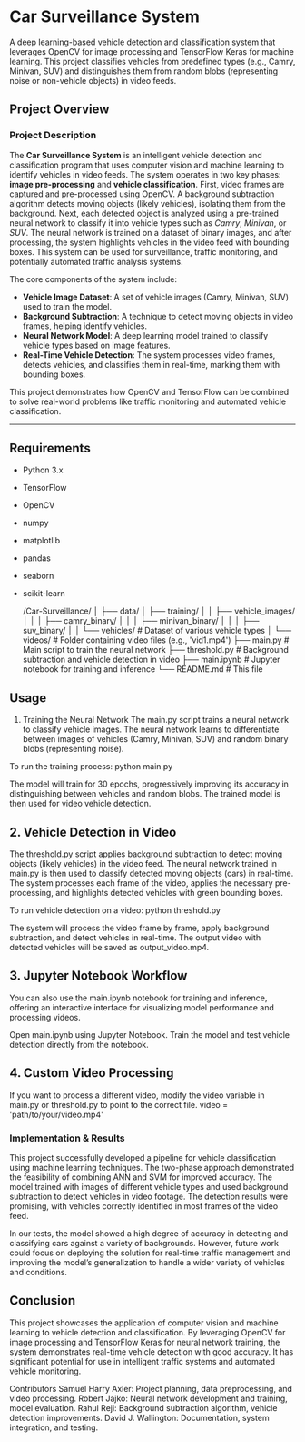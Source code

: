 # Car Surveillance System

A deep learning-based vehicle detection and classification system that leverages OpenCV for image processing and TensorFlow Keras for machine learning. This project classifies vehicles from predefined types (e.g., Camry, Minivan, SUV) and distinguishes them from random blobs (representing noise or non-vehicle objects) in video feeds.

## Project Overview

### Project Description

The **Car Surveillance System** is an intelligent vehicle detection and classification program that uses computer vision and machine learning to identify vehicles in video feeds. The system operates in two key phases: **image pre-processing** and **vehicle classification**. First, video frames are captured and pre-processed using OpenCV. A background subtraction algorithm detects moving objects (likely vehicles), isolating them from the background. Next, each detected object is analyzed using a pre-trained neural network to classify it into vehicle types such as *Camry*, *Minivan*, or *SUV*. The neural network is trained on a dataset of binary images, and after processing, the system highlights vehicles in the video feed with bounding boxes. This system can be used for surveillance, traffic monitoring, and potentially automated traffic analysis systems.

The core components of the system include:
- **Vehicle Image Dataset**: A set of vehicle images (Camry, Minivan, SUV) used to train the model.
- **Background Subtraction**: A technique to detect moving objects in video frames, helping identify vehicles.
- **Neural Network Model**: A deep learning model trained to classify vehicle types based on image features.
- **Real-Time Vehicle Detection**: The system processes video frames, detects vehicles, and classifies them in real-time, marking them with bounding boxes.

This project demonstrates how OpenCV and TensorFlow can be combined to solve real-world problems like traffic monitoring and automated vehicle classification.

---

## Requirements

- Python 3.x
- TensorFlow
- OpenCV
- numpy
- matplotlib
- pandas
- seaborn
- scikit-learn

  /Car-Surveillance/
│
├── data/
│   ├── training/
│   │   ├── vehicle_images/
│   │   │   ├── camry_binary/
│   │   │   ├── minivan_binary/
│   │   │   ├── suv_binary/
│   │   └── vehicles/                 # Dataset of various vehicle types
│   └── videos/                       # Folder containing video files (e.g., 'vid1.mp4')
├── main.py                           # Main script to train the neural network
├── threshold.py                      # Background subtraction and vehicle detection in video
├── main.ipynb                        # Jupyter notebook for training and inference
└── README.md                         # This file


## Usage
1. Training the Neural Network
The main.py script trains a neural network to classify vehicle images. The neural network learns to differentiate between images of vehicles (Camry, Minivan, SUV) and random binary blobs (representing noise).

To run the training process:
python main.py

The model will train for 30 epochs, progressively improving its accuracy in distinguishing between vehicles and random blobs. The trained model is then used for video vehicle detection.

## 2. Vehicle Detection in Video
The threshold.py script applies background subtraction to detect moving objects (likely vehicles) in the video feed. The neural network trained in main.py is then used to classify detected moving objects (cars) in real-time. The system processes each frame of the video, applies the necessary pre-processing, and highlights detected vehicles with green bounding boxes.

To run vehicle detection on a video:
python threshold.py

The system will process the video frame by frame, apply background subtraction, and detect vehicles in real-time. The output video with detected vehicles will be saved as output_video.mp4.

## 3. Jupyter Notebook Workflow
You can also use the main.ipynb notebook for training and inference, offering an interactive interface for visualizing model performance and processing videos.

Open main.ipynb using Jupyter Notebook.
Train the model and test vehicle detection directly from the notebook.

## 4. Custom Video Processing
If you want to process a different video, modify the video variable in main.py or threshold.py to point to the correct file.
video = 'path/to/your/video.mp4'


### Implementation & Results
This project successfully developed a pipeline for vehicle classification using machine learning techniques. The two-phase approach demonstrated the feasibility of combining ANN and SVM for improved accuracy. The model trained with images of different vehicle types and used background subtraction to detect vehicles in video footage. The detection results were promising, with vehicles correctly identified in most frames of the video feed.

In our tests, the model showed a high degree of accuracy in detecting and classifying cars against a variety of backgrounds. However, future work could focus on deploying the solution for real-time traffic management and improving the model’s generalization to handle a wider variety of vehicles and conditions.

## Conclusion
This project showcases the application of computer vision and machine learning to vehicle detection and classification. By leveraging OpenCV for image processing and TensorFlow Keras for neural network training, the system demonstrates real-time vehicle detection with good accuracy. It has significant potential for use in intelligent traffic systems and automated vehicle monitoring.

Contributors
Samuel Harry Axler: Project planning, data preprocessing, and video processing.
Robert Jajko: Neural network development and training, model evaluation.
Rahul Reji: Background subtraction algorithm, vehicle detection improvements.
David J. Wallington: Documentation, system integration, and testing.
